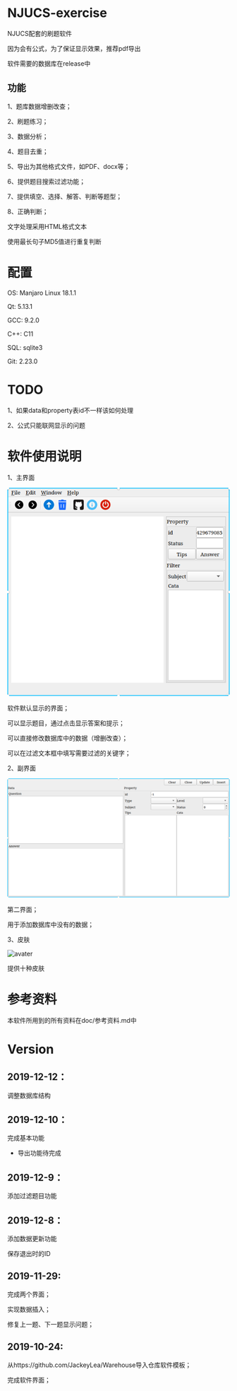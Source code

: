 # NJUCS-exercise

NJUCS配套的刷题软件

因为会有公式，为了保证显示效果，推荐pdf导出

软件需要的数据库在release中

## 功能

1、题库数据增删改查；

2、刷题练习；

3、数据分析；

4、题目去重；

5、导出为其他格式文件，如PDF、docx等；

6、提供题目搜索过滤功能；

7、提供填空、选择、解答、判断等题型；

8、正确判断；

文字处理采用HTML格式文本

使用最长句子MD5值进行重复判断

# 配置

OS: Manjaro Linux 18.1.1

Qt: 5.13.1

GCC: 9.2.0

C++: C11

SQL: sqlite3

Git: 2.23.0

# TODO

1、如果data和property表id不一样该如何处理

2、公式只能联网显示的问题

# 软件使用说明

1、主界面

![avater](./img/main.png)

软件默认显示的界面；

可以显示题目，通过点击显示答案和提示；

可以直接修改数据库中的数据（增删改查）；

可以在过滤文本框中填写需要过滤的关键字；

2、副界面

![avater](./img/insert.png)

第二界面；

用于添加数据库中没有的数据；

3、皮肤

![avater](./img/theme.png)

提供十种皮肤

# 参考资料

本软件所用到的所有资料在doc/参考资料.md中

# Version

## 2019-12-12：

调整数据库结构

## 2019-12-10：

完成基本功能

- 导出功能待完成

## 2019-12-9：

添加过滤题目功能

## 2019-12-8：

添加数据更新功能

保存退出时的ID

## 2019-11-29:

完成两个界面；

实现数据插入；

修复上一题、下一题显示问题；

## 2019-10-24:

从https://github.com/JackeyLea/Warehouse导入仓库软件模板；

完成软件界面；